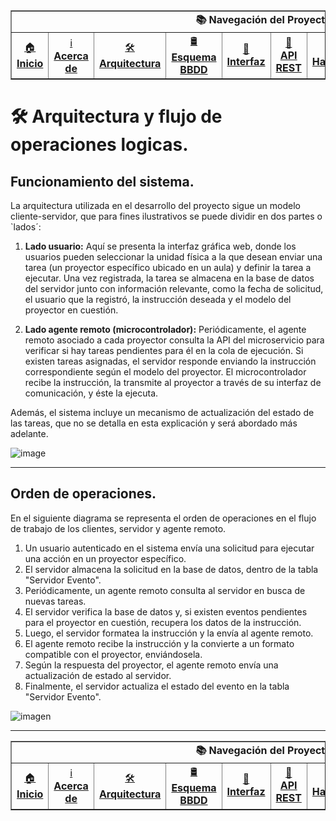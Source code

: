 <div align="center">
  <table border="1" cellpadding="10" cellspacing="0">
    <tr>
      <td colspan="9" align="center"><strong>📚 Navegación del Proyecto</strong></td>
    </tr>
    <tr>
      <td align="center"><a href="./README.md">🏠<br><strong>Inicio</strong></a></td>
      <td align="center"><a href="./acerca-del-proyecto.md">ℹ️<br><strong>Acerca de</strong></a></td>
      <td align="center"><a href="./arquitectura-y-flujo.md">🛠️<br><strong>Arquitectura</strong></a></td>
      <td align="center"><a href="./esquema-y-tablas.md">🛢️<br><strong>Esquema BBDD</strong></a></td>
      <td align="center"><a href="./interfaz-grafica-y-roles.md">🎨<br><strong>Interfaz</strong></a></td>
      <td align="center"><a href="./api-rest.md">📡<br><strong>API REST</strong></a></td>
      <td align="center"><a href="./hardware-especial.md">🧰<br><strong>Hardware</strong></a></td>
      <td align="center"><a href="./codificacion.md">📟<br><strong>Codificación</strong></a></td>
      <td align="center"><a href="./instrucciones-de-uso.md">📄<br><strong>Instrucciones</strong></a></td>
    </tr>
  </table>

</div>


   
<a name="detalles-tecnicos-y-funcionales"></a>   
# 🛠️ Arquitectura y flujo de operaciones logicas.
## Funcionamiento del sistema.
La arquitectura utilizada en el desarrollo del proyecto sigue un modelo cliente-servidor, que para fines ilustrativos se puede dividir en dos partes o `lados´:

1. **Lado usuario:** Aquí se presenta la interfaz gráfica web, donde los usuarios pueden seleccionar la unidad física a la que desean enviar una tarea (un proyector específico ubicado en un aula) y definir la tarea a ejecutar. Una vez registrada, la tarea se almacena en la base de datos del servidor junto con información relevante, como la fecha de solicitud, el usuario que la registró, la instrucción deseada y el modelo del proyector en cuestión.

2. **Lado agente remoto (microcontrolador):** Periódicamente, el agente remoto asociado a cada proyector consulta la API del microservicio para verificar si hay tareas pendientes para él en la cola de ejecución. Si existen tareas asignadas, el servidor responde enviando la instrucción correspondiente según el modelo del proyector. El microcontrolador recibe la instrucción, la transmite al proyector a través de su interfaz de comunicación, y éste la ejecuta.

Además, el sistema incluye un mecanismo de actualización del estado de las tareas, que no se detalla en esta explicación y será abordado más adelante.

![image](https://github.com/user-attachments/assets/c8482c0b-a148-4e50-bc02-ba7a3e1c8846)

---

## Orden de operaciones.
En el siguiente diagrama se representa el orden de operaciones en el flujo de trabajo de los clientes, servidor y agente remoto.
    
1. Un usuario autenticado en el sistema envía una solicitud para ejecutar una acción en un proyector específico.
2. El servidor almacena la solicitud en la base de datos, dentro de la tabla "Servidor Evento".
3. Periódicamente, un agente remoto consulta al servidor en busca de nuevas tareas.
4. El servidor verifica la base de datos y, si existen eventos pendientes para el proyector en cuestión, recupera los datos de la instrucción.
5. Luego, el servidor formatea la instrucción y la envía al agente remoto.
6. El agente remoto recibe la instrucción y la convierte a un formato compatible con el proyector, enviándosela.
7. Según la respuesta del proyector, el agente remoto envía una actualización de estado al servidor.
8. Finalmente, el servidor actualiza el estado del evento en la tabla "Servidor Evento".    
   
<!-- ![image](https://github.com/user-attachments/assets/faf3530f-b656-4a4b-b1af-ec1ed75540a9) -->

![imagen](https://github.com/user-attachments/assets/b9ad96ac-6823-4789-9111-cc401183c552)
    
    
--- 
   
<div align="center">
  <table border="1" cellpadding="10" cellspacing="0">
    <tr>
      <td colspan="9" align="center"><strong>📚 Navegación del Proyecto</strong></td>
    </tr>
    <tr>
      <td align="center"><a href="./README.md">🏠<br><strong>Inicio</strong></a></td>
      <td align="center"><a href="./acerca-del-proyecto.md">ℹ️<br><strong>Acerca de</strong></a></td>
      <td align="center"><a href="./arquitectura-y-flujo.md">🛠️<br><strong>Arquitectura</strong></a></td>
      <td align="center"><a href="./esquema-y-tablas.md">🛢️<br><strong>Esquema BBDD</strong></a></td>
      <td align="center"><a href="./interfaz-grafica-y-roles.md">🎨<br><strong>Interfaz</strong></a></td>
      <td align="center"><a href="./api-rest.md">📡<br><strong>API REST</strong></a></td>
      <td align="center"><a href="./hardware-especial.md">🧰<br><strong>Hardware</strong></a></td>
      <td align="center"><a href="./codificacion.md">📟<br><strong>Codificación</strong></a></td>
      <td align="center"><a href="./instrucciones-de-uso.md">📄<br><strong>Instrucciones</strong></a></td>
    </tr>
  </table>

</div>


